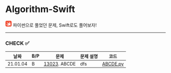 # Algorithm-Swift
<img src="https://raw.githubusercontent.com/devicons/devicon/master/icons/swift/swift-original.svg" alt="swift" width="20" height="20"/>
파이썬으로 풀었던 문제, Swift로도 풀어보자!


----
### CHECK ✅
|날짜|B/P|문제|문제 설명|코드|
|---|---|---|---|---|
|21.01.04|B|[13023](https://www.acmicpc.net/problem/13023). ABCDE|dfs|[ABCDE.py](202201/B-13023/ABCDE.py)|